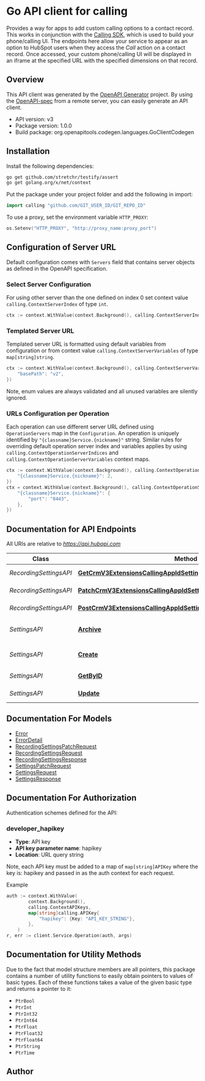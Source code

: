 # Go API client for calling

Provides a way for apps to add custom calling options to a contact record. This works in conjunction with the [Calling SDK](#), which is used to build your phone/calling UI. The endpoints here allow your service to appear as an option to HubSpot users when they access the *Call* action on a contact record. Once accessed, your custom phone/calling UI will be displayed in an iframe at the specified URL with the specified dimensions on that record.

## Overview
This API client was generated by the [OpenAPI Generator](https://openapi-generator.tech) project.  By using the [OpenAPI-spec](https://www.openapis.org/) from a remote server, you can easily generate an API client.

- API version: v3
- Package version: 1.0.0
- Build package: org.openapitools.codegen.languages.GoClientCodegen

## Installation

Install the following dependencies:

```sh
go get github.com/stretchr/testify/assert
go get golang.org/x/net/context
```

Put the package under your project folder and add the following in import:

```go
import calling "github.com/GIT_USER_ID/GIT_REPO_ID"
```

To use a proxy, set the environment variable `HTTP_PROXY`:

```go
os.Setenv("HTTP_PROXY", "http://proxy_name:proxy_port")
```

## Configuration of Server URL

Default configuration comes with `Servers` field that contains server objects as defined in the OpenAPI specification.

### Select Server Configuration

For using other server than the one defined on index 0 set context value `calling.ContextServerIndex` of type `int`.

```go
ctx := context.WithValue(context.Background(), calling.ContextServerIndex, 1)
```

### Templated Server URL

Templated server URL is formatted using default variables from configuration or from context value `calling.ContextServerVariables` of type `map[string]string`.

```go
ctx := context.WithValue(context.Background(), calling.ContextServerVariables, map[string]string{
	"basePath": "v2",
})
```

Note, enum values are always validated and all unused variables are silently ignored.

### URLs Configuration per Operation

Each operation can use different server URL defined using `OperationServers` map in the `Configuration`.
An operation is uniquely identified by `"{classname}Service.{nickname}"` string.
Similar rules for overriding default operation server index and variables applies by using `calling.ContextOperationServerIndices` and `calling.ContextOperationServerVariables` context maps.

```go
ctx := context.WithValue(context.Background(), calling.ContextOperationServerIndices, map[string]int{
	"{classname}Service.{nickname}": 2,
})
ctx = context.WithValue(context.Background(), calling.ContextOperationServerVariables, map[string]map[string]string{
	"{classname}Service.{nickname}": {
		"port": "8443",
	},
})
```

## Documentation for API Endpoints

All URIs are relative to *https://api.hubapi.com*

Class | Method | HTTP request | Description
------------ | ------------- | ------------- | -------------
*RecordingSettingsAPI* | [**GetCrmV3ExtensionsCallingAppIdSettingsRecordingGetUrlFormat**](docs/RecordingSettingsAPI.md#getcrmv3extensionscallingappidsettingsrecordinggeturlformat) | **Get** /crm/v3/extensions/calling/{appId}/settings/recording | 
*RecordingSettingsAPI* | [**PatchCrmV3ExtensionsCallingAppIdSettingsRecordingUpdateUrlFormat**](docs/RecordingSettingsAPI.md#patchcrmv3extensionscallingappidsettingsrecordingupdateurlformat) | **Patch** /crm/v3/extensions/calling/{appId}/settings/recording | 
*RecordingSettingsAPI* | [**PostCrmV3ExtensionsCallingAppIdSettingsRecordingRegisterUrlFormat**](docs/RecordingSettingsAPI.md#postcrmv3extensionscallingappidsettingsrecordingregisterurlformat) | **Post** /crm/v3/extensions/calling/{appId}/settings/recording | 
*SettingsAPI* | [**Archive**](docs/SettingsAPI.md#archive) | **Delete** /crm/v3/extensions/calling/{appId}/settings | Delete calling settings
*SettingsAPI* | [**Create**](docs/SettingsAPI.md#create) | **Post** /crm/v3/extensions/calling/{appId}/settings | Configure a calling extension
*SettingsAPI* | [**GetByID**](docs/SettingsAPI.md#getbyid) | **Get** /crm/v3/extensions/calling/{appId}/settings | Get calling settings
*SettingsAPI* | [**Update**](docs/SettingsAPI.md#update) | **Patch** /crm/v3/extensions/calling/{appId}/settings | Update settings


## Documentation For Models

 - [Error](docs/Error.md)
 - [ErrorDetail](docs/ErrorDetail.md)
 - [RecordingSettingsPatchRequest](docs/RecordingSettingsPatchRequest.md)
 - [RecordingSettingsRequest](docs/RecordingSettingsRequest.md)
 - [RecordingSettingsResponse](docs/RecordingSettingsResponse.md)
 - [SettingsPatchRequest](docs/SettingsPatchRequest.md)
 - [SettingsRequest](docs/SettingsRequest.md)
 - [SettingsResponse](docs/SettingsResponse.md)


## Documentation For Authorization


Authentication schemes defined for the API:
### developer_hapikey

- **Type**: API key
- **API key parameter name**: hapikey
- **Location**: URL query string

Note, each API key must be added to a map of `map[string]APIKey` where the key is: hapikey and passed in as the auth context for each request.

Example

```go
auth := context.WithValue(
		context.Background(),
		calling.ContextAPIKeys,
		map[string]calling.APIKey{
			"hapikey": {Key: "API_KEY_STRING"},
		},
	)
r, err := client.Service.Operation(auth, args)
```


## Documentation for Utility Methods

Due to the fact that model structure members are all pointers, this package contains
a number of utility functions to easily obtain pointers to values of basic types.
Each of these functions takes a value of the given basic type and returns a pointer to it:

* `PtrBool`
* `PtrInt`
* `PtrInt32`
* `PtrInt64`
* `PtrFloat`
* `PtrFloat32`
* `PtrFloat64`
* `PtrString`
* `PtrTime`

## Author



